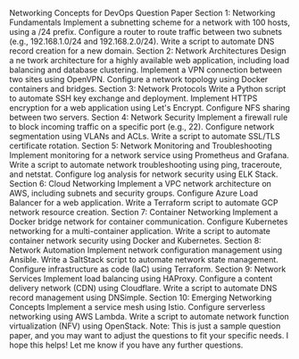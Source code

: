 Networking Concepts for DevOps Question Paper
Section 1: Networking Fundamentals
Implement a subnetting scheme for a network with 100 hosts, using a /24 prefix.
Configure a router to route traffic between two subnets (e.g., 192.168.1.0/24 and 192.168.2.0/24).
Write a script to automate DNS record creation for a new domain.
Section 2: Network Architectures
Design a ne twork architecture for a highly available web application, including load balancing and database clustering.
Implement a VPN connection between two sites using OpenVPN.
Configure a network topology using Docker containers and bridges.
Section 3: Network Protocols
Write a Python script to automate SSH key exchange and deployment.
Implement HTTPS encryption for a web application using Let's Encrypt.
Configure NFS sharing between two servers.
Section 4: Network Security
Implement a firewall rule to block incoming traffic on a specific port (e.g., 22).
Configure network segmentation using VLANs and ACLs.
Write a script to automate SSL/TLS certificate rotation.
Section 5: Network Monitoring and Troubleshooting
Implement monitoring for a network service using Prometheus and Grafana.
Write a script to automate network troubleshooting using ping, traceroute, and netstat.
Configure log analysis for network security using ELK Stack.
Section 6: Cloud Networking
Implement a VPC network architecture on AWS, including subnets and security groups.
Configure Azure Load Balancer for a web application.
Write a Terraform script to automate GCP network resource creation.
Section 7: Container Networking
Implement a Docker bridge network for container communication.
Configure Kubernetes networking for a multi-container application.
Write a script to automate container network security using Docker and Kubernetes.
Section 8: Network Automation
Implement network configuration management using Ansible.
Write a SaltStack script to automate network state management.
Configure infrastructure as code (IaC) using Terraform.
Section 9: Network Services
Implement load balancing using HAProxy.
Configure a content delivery network (CDN) using Cloudflare.
Write a script to automate DNS record management using DNSimple.
Section 10: Emerging Networking Concepts
Implement a service mesh using Istio.
Configure serverless networking using AWS Lambda.
Write a script to automate network function virtualization (NFV) using OpenStack.
Note: This is just a sample question paper, and you may want to adjust the questions to fit your specific needs.
I hope this helps! Let me know if you have any further questions.